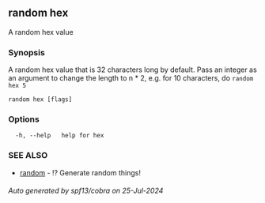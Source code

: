 ## random hex

A random hex value

### Synopsis

A random hex value that is 32 characters long by default. Pass an integer as an argument to change the length to n * 2, e.g. for 10 characters, do `random hex 5`

```
random hex [flags]
```

### Options

```
  -h, --help   help for hex
```

### SEE ALSO

* [random](random.md)	 - ⁉️ Generate random things!

###### Auto generated by spf13/cobra on 25-Jul-2024
